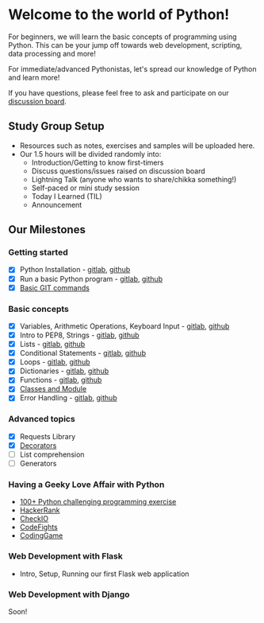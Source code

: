 # Welcome to the world of Python!
For beginners, we will learn the basic concepts of
programming using Python. This can be your jump off towards web development,
scripting, data processing and more!

For immediate/advanced Pythonistas, let's spread our knowledge of Python and learn more!

If you have questions, please feel free to ask and participate on our [discussion
board](https://www.meetup.com/Women-Who-Code-Manila/messages/boards/forum/24115536).

## Study Group Setup
* Resources such as notes, exercises and samples will be uploaded here.
* Our 1.5 hours will be divided randomly into:
    - Introduction/Getting to know first-timers
    - Discuss questions/issues raised on discussion board
    - Lightning Talk (anyone who wants to share/chikka something!)
    - Self-paced or mini study session
    - Today I Learned (TIL)
    - Announcement

## Our Milestones
### Getting started
- [X] Python Installation - [gitlab](https://gitlab.com/wwcodemanila/WWCodeManila-Python/blob/master/installation_guide.MD), [github](https://github.com/wwcodemanila/WWCodeManila-Python/blob/master/installation_guide.MD)
- [X] Run a basic Python program - [gitlab](https://gitlab.com/wwcodemanila/WWCodeManila-Python/blob/master/warm_up.MD), [github](https://github.com/wwcodemanila/WWCodeManila-Python/blob/master/warm_up.MD)
- [X] [Basic GIT commands](https://github.com/wwcodemanila/git-party)

### Basic concepts
- [X] Variables, Arithmetic Operations, Keyboard Input - [gitlab](https://gitlab.com/wwcodemanila/WWCodeManila-Python/blob/master/discussions/discussion01.MD), [github](https://github.com/wwcodemanila/WWCodeManila-Python/blob/master/discussions/discussion01.MD)
- [X] Intro to PEP8, Strings - [gitlab](https://gitlab.com/wwcodemanila/WWCodeManila-Python/blob/master/discussions/discussion02.MD), [github](https://github.com/wwcodemanila/WWCodeManila-Python/blob/master/discussions/discussion02.MD)
- [X] Lists - [gitlab](https://gitlab.com/wwcodemanila/WWCodeManila-Python/blob/master/discussions/discussion03.MD), [github](https://github.com/wwcodemanila/WWCodeManila-Python/blob/master/discussions/discussion03.MD)
- [X] Conditional Statements - [gitlab](https://gitlab.com/wwcodemanila/WWCodeManila-Python/blob/master/discussions/conditional_statements01.MD), [github](https://github.com/wwcodemanila/WWCodeManila-Python/blob/master/discussions/conditional_statements01.MD)
- [X] Loops - [gitlab](https://gitlab.com/wwcodemanila/WWCodeManila-Python/blob/master/discussions/loops01.MD), [github](https://github.com/wwcodemanila/WWCodeManila-Python/blob/master/discussions/loops01.MD)
- [X] Dictionaries - [gitlab](https://gitlab.com/wwcodemanila/WWCodeManila-Python/blob/master/discussions/dictionaries01.MD), [github](https://github.com/wwcodemanila/WWCodeManila-Python/blob/master/discussions/dictionaries01.MD)
- [X] Functions - [gitlab](https://gitlab.com/wwcodemanila/WWCodeManila-Python/blob/master/discussions/functions01.MD), [github](https://github.com/wwcodemanila/WWCodeManila-Python/blob/master/discussions/functions01.MD)
- [X] [Classes and Module](http://introtopython.org/classes.html)
- [X] Error Handling - [gitlab](https://gitlab.com/wwcodemanila/WWCodeManila-Python/blob/master/discussions/error_handling.MD), [github](https://github.com/wwcodemanila/WWCodeManila-Python/blob/master/discussions/error_handling.MD)

### Advanced topics
- [X] Requests Library
- [X] [Decorators](http://simeonfranklin.com/blog/2012/jul/1/python-decorators-in-12-steps/)
- [ ] List comprehension
- [ ] Generators

### Having a Geeky Love Affair with Python
- [100+ Python challenging programming exercise](https://github.com/zhiwehu/Python-programming-exercises)
- [HackerRank](https://www.hackerrank.com)
- [CheckIO](https://checkio.org/)
- [CodeFights](https://codefights.com/)
- [CodingGame](https://www.codingame.com/)

### Web Development with Flask
- Intro, Setup, Running our first Flask web application

### Web Development with Django
Soon!
